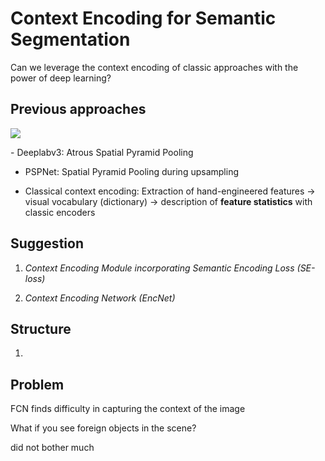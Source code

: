 # Context Encoding for Semantic Segmentation

Can we leverage the context encoding of classic approaches with the power of deep learning?

## Previous approaches

<p text-align=center>
<img src="https://i2.wp.com/zhangbin0917.github.io/2018/06/11/Context-Encoding-for-Semantic-Segmentation/08.png"></img>
</p>
- Deeplabv3: Atrous Spatial Pyramid Pooling

- PSPNet: Spatial Pyramid Pooling during upsampling

- Classical context encoding: Extraction of hand-engineered features -> visual vocabulary (dictionary) -> description of **feature statistics** with classic encoders

## Suggestion

1. *Context Encoding Module incorporating Semantic Encoding Loss (SE-loss)*

2. *Context Encoding Network (EncNet)*

## Structure

1. 
## Problem

FCN finds difficulty in capturing the context of the image

What if you see foreign objects in the scene?

did not bother much
